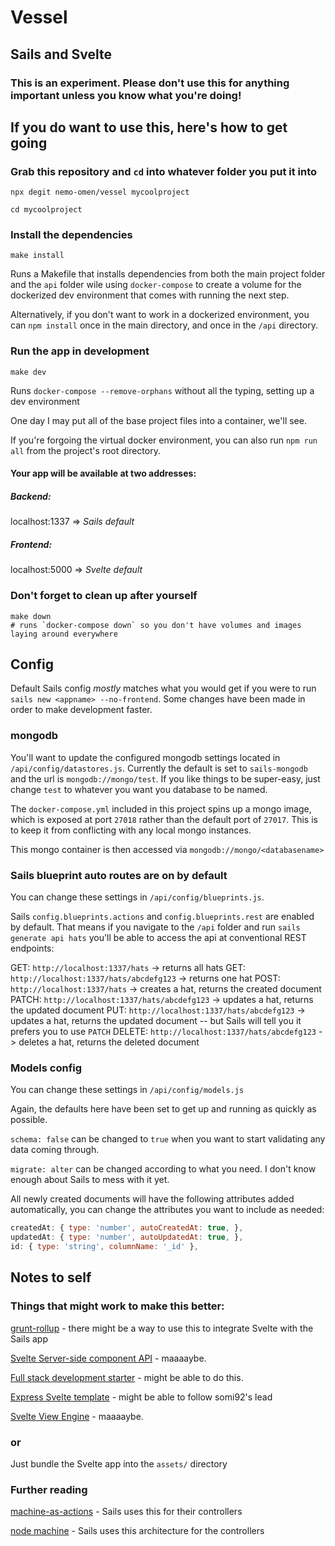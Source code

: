 # Vessel

## Sails and Svelte

### This is an experiment. Please don't use this for anything important unless you know what you're doing!

## If you do want to use this, here's how to get going

### Grab this repository and `cd` into whatever folder you put it into
```shell
npx degit nemo-omen/vessel mycoolproject
```

```shell
cd mycoolproject
```

### Install the dependencies
```shell
make install
```
Runs a Makefile that installs dependencies from both the main project folder
and the `api` folder wile using `docker-compose` to create a volume for the 
dockerized dev environment that comes with running the next step.

Alternatively, if you don't want to work in a dockerized environment, you can 
`npm install` once in the main directory, and once in the `/api` directory.

### Run the app in development
```shell
make dev
```
Runs `docker-compose --remove-orphans` without all the typing, setting up a dev environment

One day I may put all of the base project files into a container, we'll see.

If you're forgoing the virtual docker environment, you can also run `npm run all`
from the project's root directory.

#### Your app will be available at two addresses:

##### Backend: 
localhost:1337 => _Sails default_

##### Frontend:
localhost:5000 => _Svelte default_

### Don't forget to clean up after yourself
```shell
make down
# runs `docker-compose down` so you don't have volumes and images laying around everywhere
```
## Config
Default Sails config _mostly_ matches what you would get if you were to run `sails new <appname> --no-frontend`. Some changes have been made in order to make development faster.

### mongodb
You'll want to update the configured mongodb settings located in `/api/config/datastores.js`. Currently the default is set to `sails-mongodb` and the url is `mongodb://mongo/test`. If you like things to be super-easy, just change `test` to whatever you want you database to be named.

The `docker-compose.yml` included in this project spins up a mongo image, which is exposed at port `27018` rather than the default port of `27017`. This is to keep it from conflicting with any local mongo instances.

This mongo container is then accessed via `mongodb://mongo/<databasename>`

### Sails blueprint auto routes are on by default
You can change these settings in `/api/config/blueprints.js`.

Sails `config.blueprints.actions` and `config.blueprints.rest` are enabled by default. That means if you navigate to the `/api` folder and run `sails generate api hats` you'll be able to access the api at conventional REST endpoints:

GET: `http://localhost:1337/hats` -> returns all hats
GET: `http://localhost:1337/hats/abcdefg123` -> returns one hat
POST: `http://localhost:1337/hats` -> creates a hat, returns the created document
PATCH: `http://localhost:1337/hats/abcdefg123` -> updates a hat, returns the updated document
PUT: `http://localhost:1337/hats/abcdefg123` -> updates a hat, returns the updated document -- but Sails will tell you it prefers you to use `PATCH`
DELETE: `http://localhost:1337/hats/abcdefg123` -> deletes a hat, returns the deleted document

### Models config
You can change these settings in `/api/config/models.js`

Again, the defaults here have been set to get up and running as quickly as possible.

`schema: false` can be changed to `true` when you want to start validating any data coming through.

`migrate: alter` can be changed according to what you need. I don't know enough about Sails to mess with it yet.

All newly created documents will have the following attributes added automatically, you can change the attributes you want to include as needed:

```js
createdAt: { type: 'number', autoCreatedAt: true, },
updatedAt: { type: 'number', autoUpdatedAt: true, },
id: { type: 'string', columnName: '_id' },
```

## Notes to self
### Things that might work to make this better:

[grunt-rollup](https://www.npmjs.com/package/grunt-rollup) - there might be a way to use this to integrate Svelte with the Sails app

[Svelte Server-side component API](https://svelte.dev/docs#Server-side_component_API) - maaaaybe.

[Full stack development starter](https://medium.com/swlh/full-stack-development-starter-svelte-and-express-831aefee41c0) - might be able to do this.

[Express Svelte template](https://github.com/somi92/express-svelte-template) - might be able to follow somi92's lead

[Svelte View Engine](https://www.npmjs.com/package/svelte-view-engine) - maaaaybe.

### or

Just bundle the Svelte app into the `assets/` directory

### Further reading

[machine-as-actions](https://github.com/sailshq/machine-as-action) - Sails uses this for their controllers

[node machine](https://node-machine.org/) - Sails uses this architecture for the controllers


